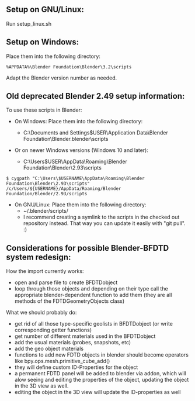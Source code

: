 Setup on GNU/Linux:
-------------------
Run setup_linux.sh

Setup on Windows:
-----------------
Place them into the following directory:
```
%APPDATA%\Blender Foundation\Blender\3.2\scripts
```
Adapt the Blender version number as needed.

Old deprecated Blender 2.49 setup information:
----------------------------------------------

To use these scripts in Blender:

* On Windows: Place them into the following directory:

  * C:\Documents and Settings\$USER\Application Data\Blender Foundation\Blender\.blender\scripts
 
* Or on newer Windows versions (Windows 10 and later):

  * C:\Users\$USER\AppData\Roaming\Blender Foundation\Blender\2.93\scripts

```
$ cygpath "C:\Users\$USERNAME\AppData\Roaming\Blender Foundation\Blender\2.93\scripts"
/c/Users/${USERNAME}/AppData/Roaming/Blender Foundation/Blender/2.93/scripts
```

* On GNU/Linux: Place them into the following directory:
  * ~/.blender/scripts/
  * I recommend creating a symlink to the scripts in the checked out repository instead. That way you can update it easily with "git pull". :)


Considerations for possible Blender-BFDTD system redesign:
----------------------------------------------------------
How the import currently works:
* open and parse file to create BFDTDobject
* loop through those objects and depending on their type call the appropriate blender-dependent function to add them (they are all methods of the FDTDGeometryObjects class)

What we should probably do:
* get rid of all those type-specific geolists in BFDTDobject (or write corresponding getter functions)
* get number of different materials used in the BFDTDobject
* add the usual materials (probes, snapshots, etc)
* add the geo object materials
* functions to add new FDTD objects in blender should become operators like bpy.ops.mesh.primitive_cube_add()
* they will define custom  ID-Properties for the object
* a permanent FDTD panel will be added to blender via addon, which will alow seeing and editing the properties of the object, updating the object in the 3D view as well.
* editing the object in the 3D view will update the ID-properties as well
